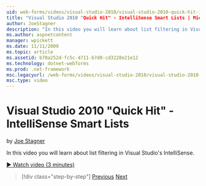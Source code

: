 ```yaml
---
uid: web-forms/videos/visual-studio-2010/visual-studio-2010-quick-hit-intellisense-smart-lists
title: "Visual Studio 2010 "Quick Hit" - IntelliSense Smart Lists | Microsoft Docs"
author: JoeStagner
description: "In this video you will learn about list filtering in Visual Studio's IntelliSense."
ms.author: aspnetcontent
manager: wpickett
ms.date: 11/11/2009
ms.topic: article
ms.assetid: b70a252d-fc5c-4711-b7d0-cd3228e21e12
ms.technology: dotnet-webforms
ms.prod: .net-framework
msc.legacyurl: /web-forms/videos/visual-studio-2010/visual-studio-2010-quick-hit-intellisense-smart-lists
msc.type: video
---
```

Visual Studio 2010 "Quick Hit" - IntelliSense Smart Lists
====================
by [Joe Stagner](https://github.com/JoeStagner)

In this video you will learn about list filtering in Visual Studio's IntelliSense.

[&#9654; Watch video (3 minutes)](https://channel9.msdn.com/Blogs/ASP-NET-Site-Videos/visual-studio-2010-quick-hit-intellisense-smart-lists)

>[!div class="step-by-step"]
[Previous](visual-studio-2010-quick-hit-code-search-view-hierarchy.md)
[Next](visual-studio-2010-quick-hit-multi-monitor-support.md)